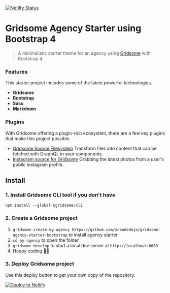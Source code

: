 [![Netlify Status](https://api.netlify.com/api/v1/badges/1aa6d8ef-65bd-4520-8781-0614d2bc4f4b/deploy-status)](https://app.netlify.com/sites/gridsome-agency-starter/deploys)
# Gridsome Agency Starter using Bootstrap 4

> A minimalistic starter theme for an agency using [Gridsome]() with Bootstrap 4.

### Features

This starter project includes some of the latest powerful technologies.

*   **Gridsome** 
*   **Bootstrap** 
*   **Sass**
*   **Markdown** 

### Plugins

With Gridsome offering a plugin-rich ecosystem, there are a few key plugins that make this project possible. 

- [Gridsome Source Filesystem](https://gridsome.org/plugins/@gridsome/source-filesystem) Transform files into content that can be fetched with GraphQL in your components.
- [Instagram source for Gridsome](https://gridsome.org/plugins/@zefman/gridsome-source-instagram) Grabbing the latest photos from a user's public instagram profile.

## Install
### 1. Install Gridsome CLI tool if you don't have

`npm install --global @gridsome/cli`

### 2. Create a Gridsome project

1. `gridsome create my-agency https://github.com/adeadedoja/gridsome-agency-starter-bootstrap` to install agency starter
2. `cd my-agency` to open the folder
3. `gridsome develop` to start a local dev server at `http://localhost:8080`
4. Happy coding 🎉🙌

<!-- Markdown snippet -->
### 3. Deploy Gridsome project
Use this deploy button to get your own copy of the repository.

[![Deploy to Netlify](https://www.netlify.com/img/deploy/button.svg)](https://app.netlify.com/start/deploy?repository=https://github.com/adeadedoja/gridsome-agency-starter-bootstrap)